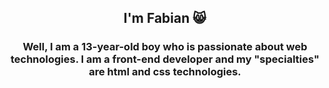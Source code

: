 <div id="badges" align="center">
  <h2 align="center">I'm Fabian 😸</h2>
  <h3>Well, I am a 13-year-old boy who is passionate about web technologies. I am a front-end developer and my "specialties" are html and css technologies.</h3>
</div>
